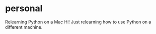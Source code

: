# personal
Relearning Python on a Mac
Hi! Just relearning how to use Python on a different machine. 
